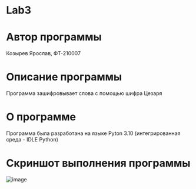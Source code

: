 # Lab3
# Автор программы
Козырев Ярослав, ФТ-210007
# Описание программы
Программа зашифровывает слова с помощью шифра Цезаря
# О программе
Программа была разработана на языке Pyton 3.10 (интегрированная среда - IDLE Python)
# Скриншот выполнения программы
![image](https://user-images.githubusercontent.com/122468979/214762947-ea4989b4-73a5-4394-a1f8-c07eacf732cb.png)
